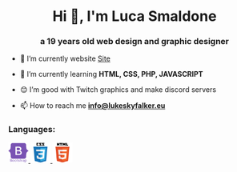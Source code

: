 <h1 align="center">Hi 👋, I'm Luca Smaldone</h1>
<h3 align="center">a 19 years old web design and graphic designer</h3>

- 🔭 I’m currently website [Site](https://lukeskyfalker.eu)

- 🌱 I’m currently learning **HTML, CSS, PHP, JAVASCRIPT**

- 😊 I’m good with Twitch graphics and make discord servers

- 📫 How to reach me **info@lukeskyfalker.eu**

<h3 align="left">Languages:</h3>
<p align="left"> <a href="https://getbootstrap.com" target="_blank" rel="noreferrer"> <img src="https://raw.githubusercontent.com/devicons/devicon/master/icons/bootstrap/bootstrap-plain-wordmark.svg" alt="bootstrap" width="40" height="40"/> </a> </a> <a href="https://www.w3schools.com/css/" target="_blank" rel="noreferrer"> <img src="https://raw.githubusercontent.com/devicons/devicon/master/icons/css3/css3-original-wordmark.svg" alt="css3" width="40" height="40"/> </a> <a href="https://www.w3.org/html/" target="_blank" rel="noreferrer"> <img src="https://raw.githubusercontent.com/devicons/devicon/master/icons/html5/html5-original-wordmark.svg" alt="html5" width="40" height="40"/> </a>

